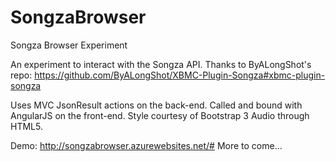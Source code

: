 SongzaBrowser
=============

Songza Browser Experiment

An experiment to interact with the Songza API.
Thanks to ByALongShot's repo: https://github.com/ByALongShot/XBMC-Plugin-Songza#xbmc-plugin-songza

Uses MVC JsonResult actions on the back-end.
Called and bound with AngularJS on the front-end.
Style courtesy of Bootstrap 3
Audio through HTML5.

Demo: http://songzabrowser.azurewebsites.net/#
More to come...
